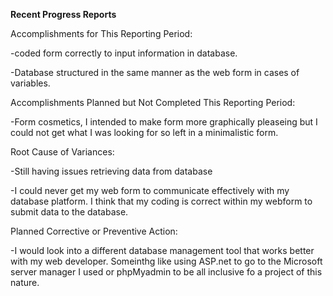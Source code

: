 **Recent Progress Reports**

Accomplishments for This Reporting Period:

-coded form correctly to input information in database. 

-Database structured in the same manner as the web form in cases of variables.


Accomplishments Planned but Not Completed This Reporting Period:

-Form cosmetics, I intended to make form more graphically pleaseing but I could not get what I was looking for so left in a minimalistic form.

Root Cause of Variances: 

-Still having issues retrieving data from database

-I could never get my web form to communicate effectively with my database platform. I think that my coding is correct within my webform to submit data to the database.

Planned Corrective or Preventive Action:

-I would look into a different database management tool that works better with my web developer. Someinthg like using ASP.net to go to the Microsoft server manager I used or phpMyadmin to be all inclusive fo a project of this nature.
